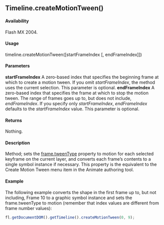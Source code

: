 ## Timeline.createMotionTween()

#### Availability

Flash MX 2004.

#### Usage

timeline.createMotionTween([startFrameIndex [, endFrameIndex]])

#### Parameters

**startFrameIndex** A zero-based index that specifies the beginning frame at which to create a motion tween. If you omit *startFrameIndex*, the method uses the current selection. This parameter is optional.
**endFrameIndex** A zero-based index that specifies the frame at which to stop the motion tween. The range of frames goes up to, but does not include, *endFrameIndex*. If you specify only *startFrameIndex*, *endFrameIndex* defaults to the *startFrameIndex* value. This parameter is optional.

#### Returns

Nothing.

#### Description

Method; sets the [frame.tweenType](../Frame_object/frame39.md) property to motion for each selected keyframe on the current layer, and converts each frame’s contents to a single symbol instance if necessary. This property is the equivalent to the Create Motion Tween menu item in the Animate authoring tool.

#### Example

The following example converts the shape in the first frame up to, but not including, Frame 10 to a graphic symbol instance and sets the frame.tweenType to motion (remember that index values are different from frame number values):

```javascript
fl.getDocumentDOM().getTimeline().createMotionTween(0, 9);
```
